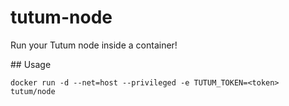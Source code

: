 # tutum-node

Run your Tutum node inside a container!

## Usage

	docker run -d --net=host --privileged -e TUTUM_TOKEN=<token> tutum/node
